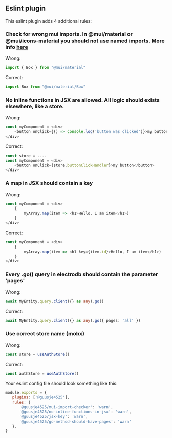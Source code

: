 ## Eslint plugin

This eslint plugin adds 4 additional rules:  
### Check for wrong mui imports. In @mui/material or @mui/icons-material you should not use named imports. More info [here](https://mui.com/material-ui/guides/minimizing-bundle-size/)  

Wrong:
``` ts
import { Box } from "@mui/material"
```
Correct:
``` ts
import Box from "@mui/material/Box"
```

### No inline functions in JSX are allowed. All logic should exists elsewhere, like a store.

Wrong:
``` ts
const myComponent = <div>
    <button onClick={() => console.log('button was clicked')}>my button</button>
</div>
```
Correct:
``` ts
const store = ....
const myComponent = <div>
    <button onClick={store.buttonClickHandler}>my button</button>
</div>
```

### A map in JSX should contain a key
Wrong:
``` ts
const myComponent = <div>
    {
        myArray.map(item => <h1>Hello, I am item</h1>)
    }
</div>
```
Correct:
``` ts
const myComponent = <div>
    {
        myArray.map(item => <h1 key={item.id}>Hello, I am item</h1>)
    }
</div>
```

### Every .go() query in electrodb should contain the parameter 'pages'

Wrong:
``` ts
await MyEntity.query.client({} as any).go()
```
Correct:
``` ts
await MyEntity.query.client({} as any).go({ pages: 'all' })
```

### Use correct store name (mobx)

Wrong:
``` ts
const store = useAuthStore()
```
Correct:
``` ts
const authStore = useAuthStore()
```

Your eslint config file should look something like this:
``` js
module.exports = {
   plugins: ['@guusje4525'],
   rules: {
      '@guusje4525/mui-import-checker': 'warn',
      '@guusje4525/no-inline-functions-in-jsx': 'warn',
      '@guusje4525/jsx-key': 'warn',
      '@guusje4525/go-method-should-have-pages': 'warn'
   },
}
```
